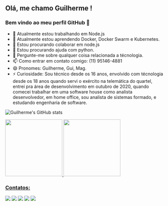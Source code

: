 ## Olá, me chamo Guilherme ! 
### Bem vindo ao meu perfil GitHub 👋


- 🔭 Atualmente estou trabalhando em Node.js
- 🌱 Atualmente estou aprendendo Docker, Docker Swarm e Kubernetes.
- 👯 Estou procurando colaborar em node.js
- 🤔 Estou procurando ajuda com python.
- 💬 Pergunte-me sobre qualquer coisa relacionada a técnologia.
- 📫 Como entrar em contato comigo: (11) 95146-4881
- 😄 Pronomes: Guilherme, Gui, Mag.
- ⚡ Curiosidade: Sou técnico desde os 16 anos, envolvido com técnologia desde os 18 anos quando servi o exército na telemática do quartel, entrei pra área de desenvolvimento em outubro de 2020, quando comecei trabalhar em uma software house como analista desenvolvedor, em home office, sou analista de sistemas formado, e estudando engenharia de software.

![Guilherme's GitHub stats](https://github-readme-stats.vercel.app/api?username=GuilhermeMAG&show_icons=true&theme=radical)

<div>
<a href="[https://github.com/GuilhermeMAG](https://github.com/GuilhermeMAG)">
<img height="180em" src="http://github-readme-stats.vercel.app/api/top-langs/?username=GuilhermeMAG&layout=compact&langs_count=7&theme=dracula"/>
<img height="180em" src="http://github-readme-stats.vercel.app/api?username=GuilhermeMAG&show_icons=true&theme=dracula&include_all_commits=true&count_private=true"/>
</div>
  
### Contatos:

<div>
<a href = "mailto:guiihmag@gmail.com"><img src="https://img.shields.io/badge/Gmail-D14836?style=for-the-badge&logo=gmail&logoColor=white" target="_blank"></a>
<a href="https://www.linkedin.com/in/guilherme-augusto-borges-casagrande-771a27160/" target="_blank"><img src="https://img.shields.io/badge/-LinkedIn-%230077B5?style=for-the-badge&logo=linkedin&logoColor=white" target="_blank"></a>
<a href="https://www.youtube.com/channel/UCy2NMJqnripDK8a1Xqy0QoQ" target="_blank"><img src="https://img.shields.io/badge/YouTube-FF0000?style=for-the-badge&logo=youtube&logoColor=white" target="_blank"></a>
<a href="https://www.instagram.com/guiihmag_/" target="_blank"><img src="https://img.shields.io/badge/-Instagram-%23E4405F?style=for-the-badge&logo=instagram&logoColor=white" target="_blank"></a>
<a href="https://guihub.com.br" target="_blank"><img src="https://img.shields.io/badge/GuiHub-Visite%20meu%20site-blue"></a>
</div>
